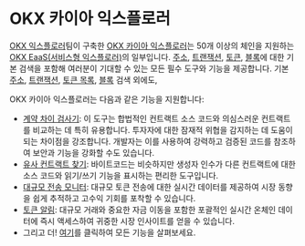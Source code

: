 # OKX 카이아 익스플로러

[OKX 익스플로러](https://www.okx.com/web3/explorer/eaas)팀이 구축한 [OKX 카이아 익스플로러](https://www.okx.com/web3/explorer/kaia)는 50개 이상의 체인을 지원하는 [OKX EaaS(서비스형 익스플로러)](https://www.okx.com/web3/explorer/eaas)의 일부입니다. [주소](https://www.okx.com/web3/explorer/kaia/address/0x417e2ab3dd563c8b0b6c50288c7c16c0ac1fad92), [트랜잭션](https://www.okx.com/web3/explorer/kaia/tx/0xb86a505b2d6cd1606543eb6a95201a4f062af315d325f432d04fb3b8184ee4ac), [토큰](https://www.okx.com/web3/explorer/kaia/token-list), [블록](https://www.okx.com/web3/explorer/kaia/block-list)에 대한 기본 검색을 포함해 여러분이 기대할 수 있는 모든 필수 도구와 기능을 제공합니다.
기본 [주소](https://www.okx.com/web3/explorer/kaia/address/0x417e2ab3dd563c8b0b6c50288c7c16c0ac1fad92), [트랜잭션](https://www.okx.com/web3/explorer/kaia/tx/0xb86a505b2d6cd1606543eb6a95201a4f062af315d325f432d04fb3b8184ee4ac), [토큰 목록](https://www.okx.com/web3/explorer/kaia/token-list), [블록](https://www.okx.com/web3/explorer/kaia/block-list) 검색 외에도,

OKX 카이아 익스플로러는 다음과 같은 기능을 지원합니다:

- [계약 차이 검사기](https://www.okx.com/web3/explorer/contract-diff#source-chain=klaytn&target-chain=klaytn): 이 도구는 합법적인 컨트랙트 소스 코드와 의심스러운 컨트랙트를 비교하는 데 특히 유용합니다. 투자자에 대한 잠재적 위협을 감지하는 데 도움이 되는 차이점을 강조합니다. 개발자는 이를 사용하여 강력하고 검증된 코드를 참조하여 보안과 기능을 강화할 수도 있습니다.
- [유사 컨트랙트 찾기](https://www.okx.com/web3/explorer/similar-contract#source-chain=klaytn): 바이트코드는 비슷하지만 생성자 인수가 다른 컨트랙트에 대한 소스 코드와 읽기/쓰기 기능을 표시하는 편리한 도구입니다.
- [대규모 전송 모니터](https://www.okx.com/web3/explorer/large-transfer-monitor/kaia): 대규모 토큰 전송에 대한 실시간 데이터를 제공하여 시장 동향을 쉽게 추적하고 고수익 기회를 포착할 수 있습니다.
- [토큰 알림](https://www.okx.com/web3/explorer/token-alert): 대규모 거래와 중요한 자금 이동을 포함한 포괄적인 실시간 온체인 데이터에 즉시 액세스하여 귀중한 시장 인사이트를 얻을 수 있습니다.
- 그리고 더! [여기](https://www.okx.com/web3/explorer/kaia)를 클릭하여 모든 기능을 살펴보세요.
